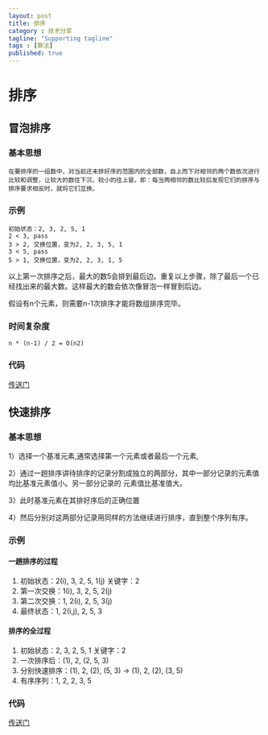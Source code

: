 ```yaml
---
layout: post
title: 排序
category : 技术分享
tagline: "Supporting tagline"
tags : [算法]
published: true
---
```



# 排序

## 冒泡排序

### 基本思想

    在要排序的一组数中，对当前还未排好序的范围内的全部数，自上而下对相邻的两个数依次进行比较和调整，让较大的数往下沉，较小的往上冒。即：每当两相邻的数比较后发现它们的排序与排序要求相反时，就将它们互换。

### 示例

    初始状态：2, 3, 2, 5, 1
    2 < 3, pass
    3 > 2, 交换位置，变为2, 2, 3, 5, 1
    3 < 5, pass
    5 > 1, 交换位置，变为2, 2, 3, 1, 5

<!--break-->

以上第一次排序之后，最大的数5会排到最后边。重复以上步骤，除了最后一个已经找出来的最大数。这样最大的数会依次像冒泡一样冒到后边。

假设有n个元素，则需要n-1次排序才能将数组排序完毕。

### 时间复杂度

    n * (n-1) / 2 = O(n2)

### 代码
[传送门](https://github.com/blurty/algorithms/blob/master/sort/sort.go#L3)    

## 快速排序

### 基本思想

1）选择一个基准元素,通常选择第一个元素或者最后一个元素,

2）通过一趟排序讲待排序的记录分割成独立的两部分，其中一部分记录的元素值均比基准元素值小。另一部分记录的 元素值比基准值大。

3）此时基准元素在其排好序后的正确位置

4）然后分别对这两部分记录用同样的方法继续进行排序，直到整个序列有序。

### 示例

#### 一趟排序的过程

1. 初始状态：2(i), 3, 2, 5, 1(j)  关键字：2
2. 第一次交换：1(i), 3, 2, 5, 2(j)
3. 第二次交换：1, 2(i), 2, 5, 3(j)
4. 最终状态：1, 2(i,j), 2, 5, 3

#### 排序的全过程

1. 初始状态：2, 3, 2, 5, 1  关键字：2
2. 一次排序后：(1), 2, (2, 5, 3)
3. 分别快速排序：(1), 2, (2), (5, 3) -> (1), 2, (2), (3, 5)
4. 有序序列：1, 2, 2, 3, 5

### 代码
[传送门](https://github.com/blurty/algorithms/blob/master/sort/sort.go#L13) 
